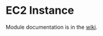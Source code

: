 # EC2 Instance

Module documentation is in the [wiki](https://github.com/HealthcareBlocks/hcblocks-terraform-modules-aws/wiki/ec2_instance).